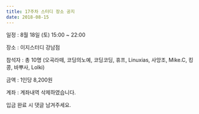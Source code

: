 ```yaml
---
title: 17주차 스터디 장소 공지
date: 2018-08-15
---
```


<p>
일정 : 8월 18일 (토) 15:00 ~ 22:00
</p><p>
장소 : 이지스터디 강남점
</p><p>
참석자 : 총 10명 (오곡라떼, 코딩의노예, 코딩코딩, 휴프, Linuxias, 사앙조, Mike.C, 킹콩, 바뿌사, Lolki)
</p><p>
금액 : 1인당 8,200원
</p><p>
계좌 : 계좌내역 삭제하였습니다.
</p><p>
입금 완료 시 댓글 남겨주세요.<br>

</p>
